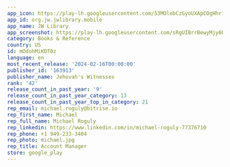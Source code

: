 ```yaml
---
app_icon: https://play-lh.googleusercontent.com/53MOlebCzGyoUXApCOgHhr1BLAGsPtbiN7fEH4EC3DGwINuKKODT2U1utFGfIdwrlHo
app_id: org.jw.jwlibrary.mobile
app_name: JW Library
app_screenshot: https://play-lh.googleusercontent.com/sRgUIBrrBewyMjy6UdnZni0LxoEcq1sOJEAMqCWTECfjZEFB1NyfzqwXPlmRUgeOklg
category: Books & Reference
country: US
id: mOdohMiKDT0z
language: en
most_recent_release: '2024-02-16T00:00:00'
publisher_id: '163913'
publisher_name: Jehovah's Witnesses
rank: '42'
release_count_in_past_year: '9'
release_count_in_past_year_category: 13
release_count_in_past_year_top_in_category: 21
rep_email: michael.roguly@bitrise.io
rep_first_name: Michael
rep_full_name: Michael Roguly
rep_linkedin: https://www.linkedin.com/in/michael-roguly-77376710
rep_phone: +1 949-233-3404
rep_photo: michael.jpg
rep_title: Account Manager
store: google_play
---
```

